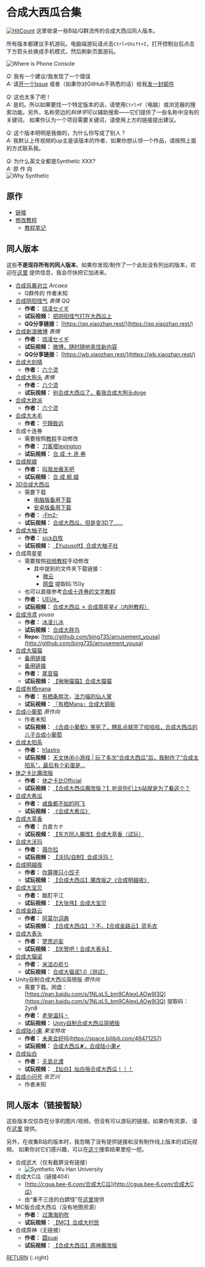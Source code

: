 # 合成大西瓜合集
[![HitCount](http://hits.dwyl.com/Cynthia7979/https://Cynthia7979githubio/daxigua.svg)](http://hits.dwyl.com/Cynthia7979/https://Cynthia7979githubio/daxigua)
这里收录一些B站/Q群流传的合成大西瓜同人版本。

所有版本都建议手机游玩。电脑端游玩请点击`Ctrl+Shift+I`，打开控制台后点击下方箭头处换成手机模式，然后刷新页面游玩。

![Where is Phone Console](/static/whereconsole.png)

*Q:* 我有一个建议/我发现了一个错误  
*A:* 请[开一个Issue](https://github.com/Cynthia7979/Cynthia7979.github.io/issues/new?assignees=Cynthia7979&labels=&template=-----.md&title=)
或者（如果你对GitHub不熟悉的话）给我[发一封邮件](mailto:CynthiaWang7979@hotmail.com)

*Q:* 这也太多了吧！  
*A:* 是的。所以如果要找一个特定版本的话，请使用`Ctrl+F`（电脑）或浏览器的搜索功能。另外，名称旁边的*斜体字*可以辅助搜索——它们提供了一些名称中没有的关键词。
如果你认为一个项目需要关键词，请使用上方的链接提出建议。

*Q:* 这个版本明明是我做的，为什么你写成了别人？  
*A:* 我默认上传视频的up主是该版本的作者，如果你想认领一个作品，请按照上面的方式联系我。

*Q:* 为什么英文全都是Synthetic XXX?  
*A:* 原 作 向  
![Why Synthetic](/static/whysynthetic.png)

## 原作
* [链接](http://www.wesane.com/game/654/?dt_dapp=1&dt_dapp=1)
* [修改教程](http://bilibili.com/BV1nV411q7Ze)
    * [教程笔记](https://note.youdao.com/ynoteshare1/index.html?id=aec13507eec8ab75c63bfd38f79ed651&type=note)


## 同人版本
这些**不是现存所有的同人版本**。如果你发现/制作了一个此处没有列出的版本，欢迎在[这里](https://github.com/Cynthia7979/Cynthia7979.github.io/issues/new?assignees=Cynthia7979&labels=&template=---------.md&title=%5B合成大西瓜%5D+资源提供——版本名称)
提供信息，我会尽快把它加进来。
* [合成风暴对立](https://melon.arcaea.moe) *Arcaea*
    * Q群传的 作者未知
* [合成阴阳怪气](https://game.liuling.win/QQ/) *表情 QQ*
    * **作者：** [琉凌セイギ](https://space.bilibili.com/2085689)
    * **试玩视频：** [把阴阳怪气打在大西瓜上](https://www.bilibili.com/video/BV1Q54y1p75b)
    * **QQ分享链接：** [https://qq.xiaozhan.rest/](https://qq.xiaozhan.rest/)
* [合成新浪微博](https://game.liuling.win/weibo/) *表情*
    * **作者：** [琉凌セイギ](https://space.bilibili.com/2085689)
    * **试玩视频：** [微博，随时随地夹住新内容](https://www.bilibili.com/video/BV1fz4y1m72B)
    * **QQ分享链接：** [https://wb.xiaozhan.rest/](https://wb.xiaozhan.rest/)
* [合成大刻晴](http://qiaotung.ddjson.com)
    * **作者：** [六个烫](https://space.bilibili.com/112032955)
* [合成大狗头](http://doge.ddjson.com) *表情*
    * **作者：** [六个烫](https://space.bilibili.com/112032955)
    * **试玩视频：** [别合成大西瓜了，看我合成大狗头doge](https://www.bilibili.com/video/BV1Cy4y117EL)
* [合成大欧派](http://opai.ddjson.com)
    * **作者：** [六个烫](https://space.bilibili.com/112032955)
* [合成大木毛](http://inmdex.com/bighomo/)
    * **作者：** [宁靜致远](https://space.bilibili.com/5935506)
* 合成十连券
    * 需要按照[教程](http://note.youdao.com/s/JaHilTim)手动修改
    * **作者：** [刀客塔lexington](https://space.bilibili.com/28215306)
    * **试玩视频：** [合 成 十 连 券](https://www.bilibili.com/video/BV1yo4y1o7BR)
* [合成舰娘](https://azurlanenya.github.io)
    * **作者：** [叫我龙傲天吧](https://space.bilibili.com/352445348)
    * **试玩视频：** [合 成 舰 娘](https://www.bilibili.com/video/BV1ur4y1K7Zk)
* [3D合成大西瓜](www.fmpog.com)
    * 需要下载
        * [电脑版备用下载](https://wws.lanzous.com/iYeHGl35q9e)
        * [安卓版备用下载](https://wws.lanzous.com/iyZ85l35qwh)
    * **作者：** [-Fm2-](https://space.bilibili.com/287853853)
    * **试玩视频：** [合成大西瓜，但是变3D了……](https://www.bilibili.com/video/BV1Py4y1n7WV)
* [合成大柚子社](http://47.94.230.132:8080/ComposeYuzu)
    * **作者：** [sick白牧](https://space.bilibili.com/3009864)
    * **试玩视频：** [【Yuzusoft】合成大柚子社](https://www.bilibili.com/video/BV1Ko4y1d7jy)
* 合成周星星
    * 需要按照[视频教程](https://www.bilibili.com/video/BV1v54y1p7MK?p=2)手动修改
        * 其中提到的文件夹下载链接：
            * [微云](https://share.weiyun.com/YwoOqQ6X)
            * [网盘](https://pan.baidu.com/s/1QjznnEo2bfXr7WeTeqfx7w) 提取码:150y
    * 也可以直接参考[合成十连券的文字教程](http://note.youdao.com/s/JaHilTim)
    * **作者：** [UEUe_](https://space.bilibili.com/159465465)
    * **试玩视频：** [合成大西瓜 ✗ 合成周星星√（内附教程）](https://www.bilibili.com/video/BV1v54y1p7MK)
* [合成泠鸢](http://bing735.github.io/amusement_yousa/) *yousa*
    * **作者：** [冰凌儿冰](https://space.bilibili.com/10184241)
    * **试玩视频：** [合成大胖鸟](https://www.bilibili.com/video/BV1qf4y1679e)
    * **Repo:** [http://github.com/bing735/amusement_yousa](http://github.com/bing735/amusement_yousa)
* [合成大猫猫](http://serena.game.marchgzs.cn)
    * [备用链接](https://weiyinmao.github.io/jojo-serena/)
    * [备用链接](https://weiyin-cat.gitee.io/jojo-serena)
    * **作者：** [尾音猫](https://space.bilibili.com/3934727)
    * **试玩视频：** [【啾啾猫猫】合成大猫猫](https://www.bilibili.com/video/BV1yv4y1o7kN)
* [合成有栖mana](https://xiaoxiangxuecao.github.io/Alicemana)
    * **作者：** [有栖条胖次](https://space.bilibili.com/16104874)，[法力喵的仙人掌](https://space.bilibili.com/32933007)
    * **试玩视频：** [『有栖Mana』合成大钢板](https://www.bilibili.com/video/BV1mU4y1s7z2)
* [合成小葡萄](https://fmwww.gitee.io/watermelon/game/552/) *原作向*
    * 作者未知
    * **试玩视频：** [《合成小葡萄》笑死了，瞎乱点就完了哈哈哈，合成大西瓜的儿子合成小葡萄](http://bilibili.com/BV1nr4y1K7hb)
* [合成太阳系](https://cs.darkmap.cn)
    * **作者：** [h1astro](https://space.bilibili.com/88749048)
    * **试玩视频：** [天文休闲小游戏 | 玩了多次“合成大西瓜”后，我制作了“合成太阳系”，最后有个彩蛋是…](https://www.bilibili.com/video/BV1hp4y1s7cx)
* [休之卡比魔改版](https://azurlanenya.github.io)
    * **作者：** [休之卡比Official](https://space.bilibili.com/8548041)
    * **试玩视频：** [【合成大西瓜魔改版？】听说你们上b站就是为了看这个？](https://www.bilibili.com/video/BV1Ep4y1W7G3)
* [合成大希瓜](https://magnoliar.github.io/Hiitermelon)
    * **作者：** [咸鱼都不如的阿飞](https://space.bilibili.com/167243033)
    * **试玩视频：** [《合成大希瓜》](https://www.bilibili.com/video/BV1DT4y1P7Q1)
* [合成大萃香](https://suika.touhoudog.com)
    * **作者：** 白倉カナ
    * **试玩视频：** [【东方同人魔改】合成大萃香（试玩）](https://www.bilibili.com/video/BV1qT4y1P7DJ)
* [合成大沃玛](https://warmaboom-viola-pi.vercel.app)
    * **作者：** [薇尔拉](https://space.bilibili.com/7546734)
    * **试玩视频：** [【沃玛/自制】合成沃玛！](https://www.bilibili.com/video/BV1pT4y1P7A8)
* [合成明越夜](https://yoricai.gitee.io/new)
    * **作者：** [你算哪只小饺子](https://space.bilibili.com/1427035)
    * **试玩视频：** [【合成大西瓜】魔改版之《合成明越夜》](https://www.bilibili.com/video/BV1sK4y1p75k)
* [合成大宝贝](https://in-vaina.gitee.io/synthetic-baby)
    * **作者：** 酩酊平江
    * **试玩视频：** [【大张伟】合成大宝贝](http://bilibili.com/BV1bK4y1p7g3)
* [合成金路云](https://coyeci.gitee.io/rowoon/)
    * **作者：** [阿莫尔词典](https://space.bilibili.com/7794308)
    * **试玩视频：** [【合成大西瓜】？不，【合成金路云】蓝毛衣](https://www.bilibili.com/video/BV1P54y1W7RY)
* [合成大表头](https://zio-8g9otrrx7c36afd1-1304901052.tcloudbaseapp.com/)
    * **作者：** [梦思远妄](https://space.bilibili.com/203664560)
    * **试玩视频：** [【庆贺吧！合成大表头】](https://www.bilibili.com/video/BV1oy4y1J7eT)
* [合成大猫诺](https://aabbcczhy.gitee.io/maonuo)
    * **作者：** [米法の祈り](https://space.bilibili.com/266749744)
    * **试玩视频：** [合成大猫诺1.0（测试）](https://www.bilibili.com/video/BV1Sy4y117wY)
* Unity自制合成大西瓜简陋版 *原作向*
    * 需要下载。网盘：[https://pan.baidu.com/s/1NLqL5_bm9CAIexLAOw9I3Q](https://pan.baidu.com/s/1NLqL5_bm9CAIexLAOw9I3Q)
提取码：2yn8
    * **作者：** [老举温抖丶](https://space.bilibili.com/6193541)
    * **试玩视频：** [Unity自制合成大西瓜简陋版](https://www.bilibili.com/video/BV1gy4y1172R)
* [合成陆小果](https://wichellchung.gitee.io/watermelon) *果宝特攻*
    * **作者：** [未来会好吗]()(https://space.bilibili.com/49471257)
    * **试玩视频：** [合成大西瓜✘，合成陆小果✔](https://www.bilibili.com/video/BV1vr4y1K7tf)
* [合成灿白](https://no-north.gitee.io/synthesis-of-chanbaek/)
    * **作者：** [无島北渡](https://m.weibo.cn/profile/3961247229)
    * **试玩视频：** [【灿白】灿白版合成大西瓜！！！](https://www.bilibili.com/video/BV16r4y1K7is)
* [合成小问号](https://vaccaria.gitee.io/composite-question-mark-20/) *张艺兴*
    * 作者未知

## 同人版本（链接暂缺）
这些版本仅仅存在分享的图片/视频，但没有可以游玩的链接。如果你有资源，
请在[这里](https://github.com/Cynthia7979/Cynthia7979.github.io/issues/new?assignees=Cynthia7979&labels=&template=---------.md&title=%5B合成大西瓜%5D+资源提供——版本名称)
提供。

另外，在收集B站的版本时，我忽略了没有提供链接和没有制作线上版本的试玩视频。
如果你对它们感兴趣，可以在[这个](https://search.bilibili.com/all?keyword=合成大&from_source=nav_search_new)搜索结果里挖一挖。

* 合成武大（仅有截屏没有链接）
    * ![Synthetic Wu Han University](/static/synthetic_whu.JPG)
* 合成大C瓜（链接404）
    * [http://cgua.bee-6.com/合成大C瓜](http://cgua.bee-6.com/合成大C瓜)
    * 由“重不三连的白嫖怪”在[这里](https://t.bilibili.com/486038621140731377?tab=2)提供
* MC版合成大西瓜（没有地图资源）
    * **作者：** [过激海豹吹](https://space.bilibili.com/8227772)
    * **试玩视频：** [【MC】合成大村民](https://www.bilibili.com/video/BV1kf4y167Vc)
* 合成原神（无链接）
    * **作者：** [圆suai](https://space.bilibili.com/360691920)
    * **试玩视频：** [【合成大西瓜】原神魔改版](https://www.bilibili.com/video/BV1oy4y117c8)

[RETURN](/)
{:.right}